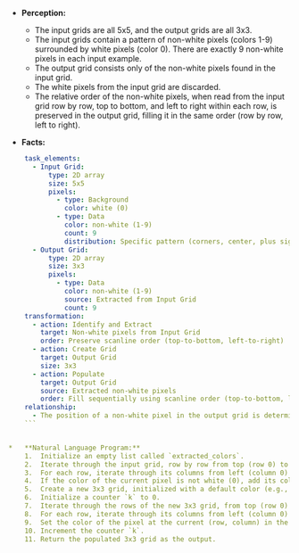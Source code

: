*   **Perception:**
    *   The input grids are all 5x5, and the output grids are all 3x3.
    *   The input grids contain a pattern of non-white pixels (colors 1-9) surrounded by white pixels (color 0). There are exactly 9 non-white pixels in each input example.
    *   The output grid consists only of the non-white pixels found in the input grid.
    *   The white pixels from the input grid are discarded.
    *   The relative order of the non-white pixels, when read from the input grid row by row, top to bottom, and left to right within each row, is preserved in the output grid, filling it in the same order (row by row, left to right).

*   **Facts:**
    
```yaml
    task_elements:
      - Input Grid:
          type: 2D array
          size: 5x5
          pixels:
            - type: Background
              color: white (0)
            - type: Data
              color: non-white (1-9)
              count: 9
              distribution: Specific pattern (corners, center, plus sign offset by 1)
      - Output Grid:
          type: 2D array
          size: 3x3
          pixels:
            - type: Data
              color: non-white (1-9)
              source: Extracted from Input Grid
              count: 9
    transformation:
      - action: Identify and Extract
        target: Non-white pixels from Input Grid
        order: Preserve scanline order (top-to-bottom, left-to-right)
      - action: Create Grid
        target: Output Grid
        size: 3x3
      - action: Populate
        target: Output Grid
        source: Extracted non-white pixels
        order: Fill sequentially using scanline order (top-to-bottom, left-to-right)
    relationship:
      - The position of a non-white pixel in the output grid is determined by its rank in the scanline order of non-white pixels in the input grid. The first non-white pixel goes to (0,0), the second to (0,1), ..., the ninth to (2,2).
    ```


*   **Natural Language Program:**
    1.  Initialize an empty list called `extracted_colors`.
    2.  Iterate through the input grid, row by row from top (row 0) to bottom (row 4).
    3.  For each row, iterate through its columns from left (column 0) to right (column 4).
    4.  If the color of the current pixel is not white (0), add its color to the end of the `extracted_colors` list.
    5.  Create a new 3x3 grid, initialized with a default color (e.g., white, although it will be overwritten).
    6.  Initialize a counter `k` to 0.
    7.  Iterate through the rows of the new 3x3 grid, from top (row 0) to bottom (row 2).
    8.  For each row, iterate through its columns from left (column 0) to right (column 2).
    9.  Set the color of the pixel at the current (row, column) in the 3x3 grid to the color stored at index `k` in the `extracted_colors` list.
    10. Increment the counter `k`.
    11. Return the populated 3x3 grid as the output.